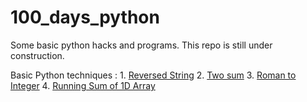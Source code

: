 # 100_days_python
Some basic python hacks and programs. This repo is still under construction.

Basic Python techniques :
1. 
[Reversed String](https://github.com/cupoglee/100_days_python/blob/main/ReversedString.ipynb)
2. [Two sum](https://github.com/cupoglee/100_days_python/blob/main/two-sum(LC1).py)
3. [Roman to Integer](https://github.com/cupoglee/100_days_python/blob/main/RomanToInteger)
4. [Running Sum of 1D Array](https://github.com/cupoglee/100_days_python/blob/main/Running%20Sum%20of%201D%20array)
